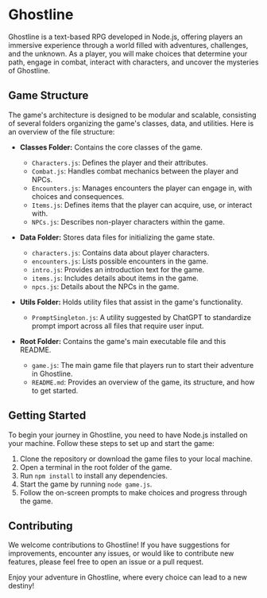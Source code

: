 # Ghostline

Ghostline is a text-based RPG developed in Node.js, offering players an immersive experience through a world filled with adventures, challenges, and the unknown. As a player, you will make choices that determine your path, engage in combat, interact with characters, and uncover the mysteries of Ghostline.

## Game Structure

The game's architecture is designed to be modular and scalable, consisting of several folders organizing the game's classes, data, and utilities. Here is an overview of the file structure:

- **Classes Folder:** Contains the core classes of the game.
  - `Characters.js`: Defines the player and their attributes.
  - `Combat.js`: Handles combat mechanics between the player and NPCs.
  - `Encounters.js`: Manages encounters the player can engage in, with choices and consequences.
  - `Items.js`: Defines items that the player can acquire, use, or interact with.
  - `NPCs.js`: Describes non-player characters within the game.

- **Data Folder:** Stores data files for initializing the game state.
  - `characters.js`: Contains data about player characters.
  - `encounters.js`: Lists possible encounters in the game.
  - `intro.js`: Provides an introduction text for the game.
  - `items.js`: Includes details about items in the game.
  - `npcs.js`: Details about the NPCs in the game.

- **Utils Folder:** Holds utility files that assist in the game's functionality.
  - `PromptSingleton.js`: A utility suggested by ChatGPT to standardize prompt import across all files that require user input.

- **Root Folder:** Contains the game's main executable file and this README.
  - `game.js`: The main game file that players run to start their adventure in Ghostline.
  - `README.md`: Provides an overview of the game, its structure, and how to get started.

## Getting Started

To begin your journey in Ghostline, you need to have Node.js installed on your machine. Follow these steps to set up and start the game:

1. Clone the repository or download the game files to your local machine.
2. Open a terminal in the root folder of the game.
3. Run `npm install` to install any dependencies.
4. Start the game by running `node game.js`.
5. Follow the on-screen prompts to make choices and progress through the game.

## Contributing

We welcome contributions to Ghostline! If you have suggestions for improvements, encounter any issues, or would like to contribute new features, please feel free to open an issue or a pull request.

Enjoy your adventure in Ghostline, where every choice can lead to a new destiny!
